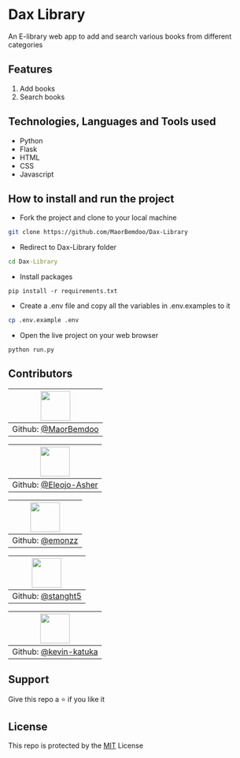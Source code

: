 # Dax Library
An E-library web app to add and search various books from different categories

## Features

1. Add books
2. Search books

## Technologies, Languages and Tools used

- Python
- Flask
- HTML
- CSS
- Javascript

<!-- ## Encountered Challenges and future Features

- Working on the backend and database, so that users can login to view their progress -->

## How to install and run the project

- Fork the project and clone to your local machine
```bash
git clone https://github.com/MaorBemdoo/Dax-Library
```
- Redirect to Dax-Library folder
```cmd
cd Dax-Library
```
- Install packages
```node
pip install -r requirements.txt
```
- Create a .env file and copy all the variables in .env.examples to it
```bash
cp .env.example .env
```
- Open the live project on your web browser
```node
python run.py
```

<!-- ## Demo

<div align="center">
    <img src="src/assets/desktopScreenshot.jpg" alt="Desktop Screenshot">
    <img src="src/assets/questionScreenshot.jpg" alt="Question Screenshot">
</div>

**[Demo Link](https://quizon.vercel.app)** -->

## Contributors

| <img src="https://github.com/MaorBemdoo.png" width="60px"/> |
|:--:|
|Github: [@MaorBemdoo](https://github.com/MaorBemdoo)|

| <img src="https://github.com/Eleojo-Asher.png" width="60px"/> |
|:--:|
|Github: [@Eleojo-Asher](https://github.com/Eleojo-Asher)|

| <img src="https://github.com/emonzz.png" width="60px"/> |
|:--:|
|Github: [@emonzz](https://github.com/emonzz)|

| <img src="https://github.com/stanght5.png" width="60px"/> |
|:--:|
|Github: [@stanght5](https://github.com/stanght5)|

| <img src="https://github.com/kevin-katuka.png" width="60px"/> |
|:--:|
|Github: [@kevin-katuka](https://github.com/kevin-katuka)|

## Support

Give this repo a ⭐ if you like it

## License

This repo is protected by the [MIT](LICENSE) License